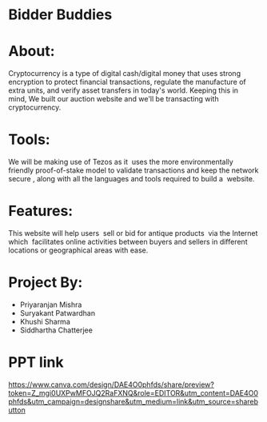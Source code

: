 # Bidder Buddies

#  About:
Cryptocurrency is a type of digital cash/digital money that uses strong encryption to protect financial transactions, regulate the manufacture of extra units, and verify asset transfers in today's world. 
Keeping this in mind, We built our auction website and we'll be transacting with cryptocurrency. 

# Tools:
We will be making use of Tezos as it  uses the more environmentally friendly proof-of-stake model to validate transactions and keep the network secure , along with all the languages and tools required to build a  website. 

# Features:
This website will help users  sell or bid for antique products  via the Internet which  facilitates online activities between buyers and sellers in different locations or geographical areas with ease.

# Project By:
- Priyaranjan Mishra
- Suryakant Patwardhan
- Khushi Sharma
- Siddhartha Chatterjee

# PPT link
https://www.canva.com/design/DAE4O0phfds/share/preview?token=Z_mgi0UXPwMFOJQ2RaFXNQ&role=EDITOR&utm_content=DAE4O0phfds&utm_campaign=designshare&utm_medium=link&utm_source=sharebutton
